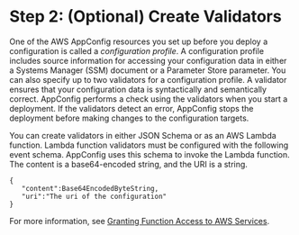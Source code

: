 # Step 2: \(Optional\) Create Validators<a name="appconfig-creating-validators"></a>

One of the AWS AppConfig resources you set up before you deploy a configuration is called a *configuration profile*\. A configuration profile includes source information for accessing your configuration data in either a Systems Manager \(SSM\) document or a Parameter Store parameter\. You can also specify up to two validators for a configuration profile\. A validator ensures that your configuration data is syntactically and semantically correct\. AppConfig performs a check using the validators when you start a deployment\. If the validators detect an error, AppConfig stops the deployment before making changes to the configuration targets\.

You can create validators in either JSON Schema or as an AWS Lambda function\. Lambda function validators must be configured with the following event schema\. AppConfig uses this schema to invoke the Lambda function\. The content is a base64\-encoded string, and the URI is a string\. 

```
{
   "content":Base64EncodedByteString,
   "uri":"The uri of the configuration"
}
```

For more information, see [Granting Function Access to AWS Services](https://docs.aws.amazon.com/lambda/latest/dg/access-control-resource-based.html#permissions-resource-serviceinvoke)\.